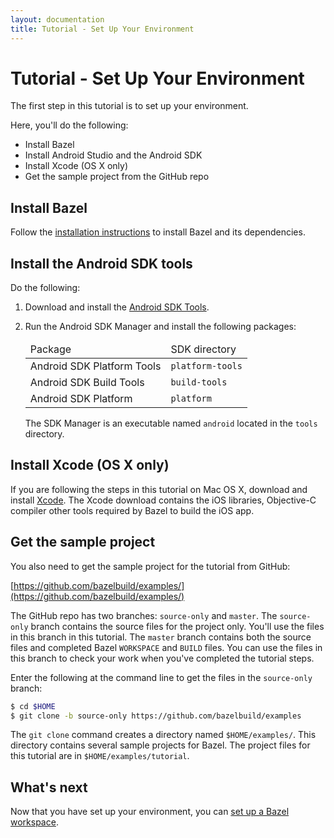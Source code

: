 ```yaml
---
layout: documentation
title: Tutorial - Set Up Your Environment
---
```


# Tutorial - Set Up Your Environment

The first step in this tutorial is to set up your environment.

Here, you'll do the following:

*   Install Bazel
*   Install Android Studio and the Android SDK
*   Install Xcode (OS X only)
*   Get the sample project from the GitHub repo

## Install Bazel

Follow the [installation instructions](/docs/install.html) to install Bazel and
its dependencies.

## Install the Android SDK tools

Do the following:

1.  Download and install the
    [Android SDK Tools](https://developer.android.com/sdk/index.html#Other).

2.  Run the Android SDK Manager and install the following packages:

    <table class="table table-condensed table-striped">
    <thead>
    <tr>
    <td>Package</td>
    <td>SDK directory</td>
    </tr>
    </thead>
    <tbody>
    <tr>
    <td>Android SDK Platform Tools</td>
    <td><code>platform-tools</code></td>
    </tr>
    <tr>
    <td>Android SDK Build Tools</td>
    <td><code>build-tools</code></td>
    </tr>
    <tr>
    <td>Android SDK Platform</td>
    <td><code>platform</code></td>
    </tr>
    </tbody>
    </table>

    The SDK Manager is an executable named `android` located in the `tools`
    directory.

## Install Xcode (OS X only)

If you are following the steps in this tutorial on Mac OS X, download and
install [Xcode](https://developer.apple.com/xcode/downloads/). The Xcode
download contains the iOS libraries, Objective-C compiler other tools
required by Bazel to build the iOS app.

## Get the sample project

You also need to get the sample project for the tutorial from GitHub:

[https://github.com/bazelbuild/examples/](https://github.com/bazelbuild/examples/)

The GitHub repo has two branches: `source-only` and `master`. The `source-only`
branch contains the source files for the project only. You'll use the files in
this branch in this tutorial. The `master` branch contains both the source files
and completed Bazel `WORKSPACE` and `BUILD` files. You can use the files in this
branch to check your work when you've completed the tutorial steps.

Enter the following at the command line to get the files in the `source-only`
branch:

```bash
$ cd $HOME
$ git clone -b source-only https://github.com/bazelbuild/examples
```

The `git clone` command creates a directory named `$HOME/examples/`. This
directory contains several sample projects for Bazel. The project files for this
tutorial are in `$HOME/examples/tutorial`.

## What's next

Now that you have set up your environment, you can
[set up a Bazel workspace](workspace.html).
